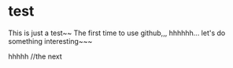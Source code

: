 # test
This is just a test~~
The first time to use github,,,
hhhhhh...
let's do something interesting~~~




hhhhh  //the next
